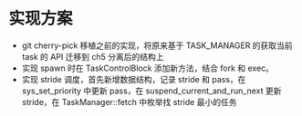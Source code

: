 # 实现方案
* git cherry-pick 移植之前的实现，将原来基于 TASK_MANAGER 的获取当前 task 的 API 迁移到 ch5 分离后的结构上
* 实现 spawn 时在 TaskControlBlock 添加新方法，结合 fork 和 exec。
* 实现 stride 调度，首先新增数据结构，记录 stride 和 pass，在 sys_set_priority 中更新 pass，在 suspend_current_and_run_next 更新 stride，在 TaskManager::fetch 中枚举找 stride 最小的任务